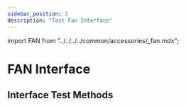```yaml
---
sidebar_position: 3
description: "Test Fan Interface"
---
```


import FAN from "../../../../common/accessories/\_fan.mdx";

# FAN Interface

## Interface Test Methods

<FAN product="Radxa CM3 IO" fan_connection_img="/img/cm3/radxa-cm3-io-with-heatsink.webp" thermal_governor_path="../../radxa-os/rsetup#thermal_governor_path" model="radxa-cm3-io" pwm_fan_result_img="/img/cm3/cm3-io-pwm-fan-result.webp" pwm_fan_dev_id="2" />
